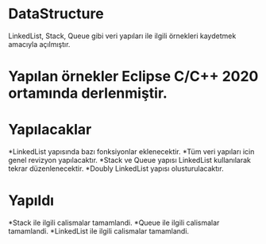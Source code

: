 # DataStructure
LinkedList, Stack, Queue gibi veri yapıları ile ilgili örnekleri kaydetmek amacıyla açılmıştır.

# Yapılan örnekler Eclipse C/C++ 2020 ortamında derlenmiştir.

# Yapılacaklar
*LinkedList yapısında bazı fonksiyonlar eklenecektir.
*Tüm veri yapıları icin genel revizyon yapılacaktır.
*Stack ve Queue yapısı LinkedList kullanılarak tekrar düzenlenecektir.
*Doubly LinkedList yapısı olusturulacaktır.

# Yapıldı
*Stack ile ilgili calismalar tamamlandi.
*Queue ile ilgili calismalar tamamlandi.
*LinkedList ile ilgili calismalar tamamlandi.